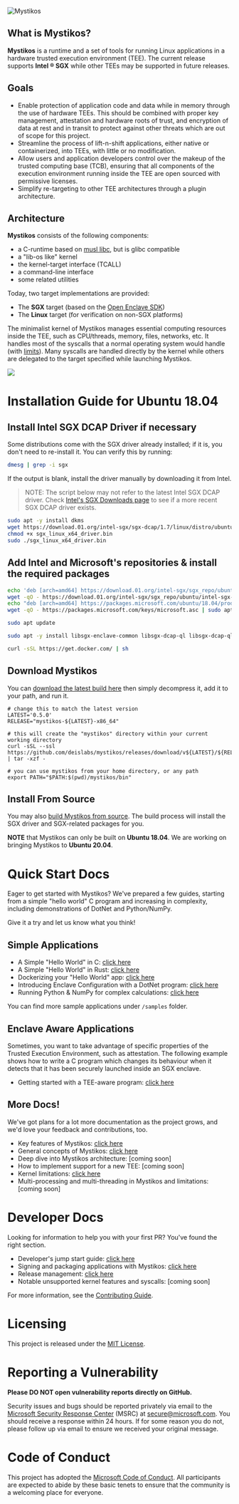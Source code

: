 ![Mystikos](./art/light/logo-horizontal/logo-horizontal.png)

## What is Mystikos?
**Mystikos** is a runtime and a set of tools for running Linux applications
in a hardware trusted
execution environment (TEE). The current release supports **Intel &reg; SGX**
while other TEEs may be supported in future releases.

## Goals

- Enable protection of application code and data while in memory through the
  use of hardware TEEs. This should be combined with proper key management,
  attestation and hardware roots of trust, and encryption of data at rest and
  in transit to protect against other threats which are out of scope for this
  project.
- Streamline the process of lift-n-shift applications, either native or
  containerized, into TEEs, with little or no modification.
- Allow users and application developers control over the makeup of the trusted
  computing base (TCB), ensuring that all components of the execution environment
  running inside the TEE are open sourced with permissive licenses.
- Simplify re-targeting to other TEE architectures through a plugin
  architecture.

## Architecture

**Mystikos** consists of the following components:
- a C-runtime based on [musl libc](https://musl.libc.org), but is glibc compatible
- a "lib-os like" kernel
- the kernel-target interface (TCALL)
- a command-line interface
- some related utilities

Today, two target implementations are provided:
- The **SGX** target (based on the [Open Enclave
  SDK](https://github.com/openenclave/openenclave))
- The **Linux** target (for verification on non-SGX platforms)

The minimalist kernel of Mystikos manages essential computing resources
inside the TEE, such as CPU/threads, memory, files, networks, etc. It handles
most of the syscalls that a normal operating system would handle (with
[limits](doc/syscall-limitations.md)).  Many syscalls are handled directly by the
kernel while others are delegated to the target specified while launching
Mystikos.

![](./arch.png)


# Installation Guide for Ubuntu 18.04

## Install Intel SGX DCAP Driver if necessary

Some distributions come with the SGX driver already installed; if it is,
you don't need to re-install it. You can verify this by running:

```bash
dmesg | grep -i sgx
```

If the output is blank, install the driver manually by downloading it from Intel.

> NOTE: The script below may not refer to the latest Intel SGX DCAP driver.
> Check [Intel's SGX Downloads page](https://01.org/intel-software-guard-extensions/downloads)
> to see if a more recent SGX DCAP driver exists.

```bash
sudo apt -y install dkms
wget https://download.01.org/intel-sgx/sgx-dcap/1.7/linux/distro/ubuntu18.04-server/sgx_linux_x64_driver_1.35.bin -O sgx_linux_x64_driver.bin
chmod +x sgx_linux_x64_driver.bin
sudo ./sgx_linux_x64_driver.bin
```
## Add Intel and Microsoft's repositories & install the required packages

```bash
echo 'deb [arch=amd64] https://download.01.org/intel-sgx/sgx_repo/ubuntu bionic main' | sudo tee /etc/apt/sources.list.d/intel-sgx.list
wget -qO - https://download.01.org/intel-sgx/sgx_repo/ubuntu/intel-sgx-deb.key | sudo apt-key add -
echo "deb [arch=amd64] https://packages.microsoft.com/ubuntu/18.04/prod bionic main" | sudo tee /etc/apt/sources.list.d/msprod.list
wget -qO - https://packages.microsoft.com/keys/microsoft.asc | sudo apt-key add -

sudo apt update

sudo apt -y install libsgx-enclave-common libsgx-dcap-ql libsgx-dcap-ql-dev libsgx-quote-ex az-dcap-client libmbedtls-dev

curl -sSL https://get.docker.com/ | sh
```

## Download Mystikos

You can [download the latest build here](https://github.com/deislabs/mystikos/releases)
then simply decompress it, add it to your path, and run it.

```
# change this to match the latest version
LATEST='0.5.0'
RELEASE="mystikos-${LATEST}-x86_64"

# this will create the "mystikos" directory within your current working directory
curl -sSL --ssl https://github.com/deislabs/mystikos/releases/download/v${LATEST}/${RELEASE}.tar.gz | tar -xzf -

# you can use mystikos from your home directory, or any path
export PATH="$PATH:$(pwd)/mystikos/bin"
```

## Install From Source

You may also [build Mystikos from source](BUILDING.md). The build process
will install the SGX driver and SGX-related packages for you.

**NOTE** that Mystikos can only be built on **Ubuntu 18.04**. We are working
on bringing Mystikos to **Ubuntu 20.04**.


# Quick Start Docs

Eager to get started with Mystikos? We've prepared a few guides, starting from
a simple "hello world" C program and increasing in complexity, including
demonstrations of DotNet and Python/NumPy.

Give it a try and let us know what you think!

## Simple Applications

- A Simple "Hello World" in C: [click here](doc/user-getting-started-c.md)
- A Simple "Hello World" in Rust: [click here](doc/user-getting-started-rust.md)
- Dockerizing your "Hello World" app: [click
  here](doc/user-getting-started-docker-c++.md)
- Introducing Enclave Configuration with a DotNet program: [click
  here](doc/user-getting-started-docker-dotnet.md)
- Running Python & NumPy for complex calculations: [click
  here](doc/user-getting-started-docker-python.md)

You can find more sample applications under `/samples` folder.

## Enclave Aware Applications

Sometimes, you want to take advantage of specific properties of the Trusted
Execution Environment, such as attestation. The following example shows how to
write a C program which changes its behaviour when it detects that it has been
securely launched inside an SGX enclave.

- Getting started with a TEE-aware program: [click
  here](doc/user-getting-started-tee-aware.md)

## More Docs!

We've got plans for a lot more documentation as the project grows, and we'd
love your feedback and contributions, too.

- Key features of Mystikos: [click here](doc/key-features.md)
- General concepts of Mystikos: [click here](doc/user-getting-started.md)
- Deep dive into Mystikos architecture: [coming soon]
- How to implement support for a new TEE: [coming soon]
- Kernel limitations: [click here](doc/kernel-limitations.md)
- Multi-processing and multi-threading in Mystikos and limitations: [coming
  soon]


# Developer Docs

Looking for information to help you with your first PR? You've found the right
section.

- Developer's jump start guide: [click here](doc/dev-jumpstart.md)
- Signing and packaging applications with Mystikos: [click
  here](doc/sign-package.md)
- Release management: [click here](doc/releasing.md)
- Notable unsupported kernel features and syscalls: [coming soon]

For more information, see the [Contributing Guide](CONTRIBUTING.md).

# Licensing

This project is released under the [MIT License](LICENSE).

# Reporting a Vulnerability

**Please DO NOT open vulnerability reports directly on GitHub.**

Security issues and bugs should be reported privately via email to the
[Microsoft Security Response Center](https://www.microsoft.com/en-us/msrc)
(MSRC) at secure@microsoft.com. You should receive a response within 24 hours.
If for some reason you do not, please follow up via email to ensure we received
your original message.


# Code of Conduct

This project has adopted the
[Microsoft Code of Conduct](https://opensource.microsoft.com/codeofconduct/).
All participants are expected to abide by these basic tenets to ensure that the
community is a welcoming place for everyone.
